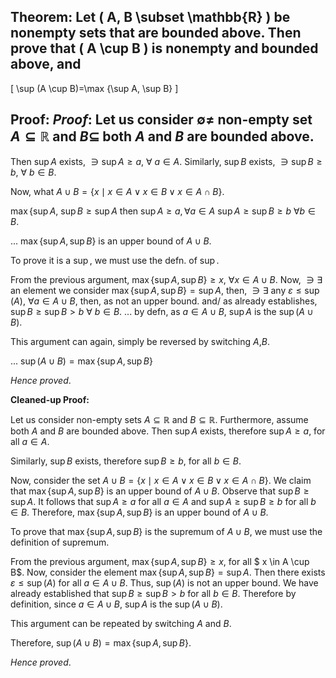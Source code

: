 ## Theorem: Let \( A, B \subset \mathbb{R} \) be nonempty sets that are bounded above. Then prove that \( A \cup B \) is nonempty and bounded above, and
\[
\sup (A \cup B)=\max \{\sup A, \sup B\}
\]


## Proof: _Proof_: Let us consider $\emptyset \neq$ non-empty set $A \subseteq \mathbb{R}$ and $B \subseteq$ both $A$ and $B$ are bounded above.

Then $\sup A$ exists, $\ni \sup A \ge a$, $\forall$ $a \in A$.
Similarly, 
$\sup B$ exists, $\ni \sup B \ge b$, $\forall$ $b \in B$.

Now, what $A \cup B = \{x \mid x \in A \vee x \in B \vee x \in A \cap B\}$.

$\max \{ \sup A$,
$\sup B \geq \sup A$
then $\sup A \geq a, \forall a \in A$
$\sup A \geq \sup B \geq b \ \forall b \in B$. 

... $\max \{ \sup A, \sup B \}$ is an upper bound of $A \cup B$. 

To prove it is a $\sup$, we must use the defn. of $\sup$. 

From the previous argument, 
$\max \{ \sup A, \sup B \} \geq x$, $\forall x \in A \cup B$.
Now,
$\ni \exists$ an element we consider $\max \{ \sup A, \sup B \} = \sup A$,
then, $\ni \exists$ any $\varepsilon \leq \sup (A)$, $\forall a \in A \cup B$, then, as not an upper bound. 
and/ as already establishes, 
$\sup B \geq \sup B \gt b \ \forall \ b \in B$. 
... by defn, as $a \in A \cup B$, $\sup A$ is the $\sup (A \cup B)$. 

This argument can again, simply be reversed by switching $A$,$B$. 

... $\sup (A\cup B) = \max \{ \sup A, \sup B \}$

_Hence proved_. 



**Cleaned-up Proof:**

Let us consider non-empty sets $A \subseteq \mathbb{R}$ and $B \subseteq \mathbb{R}$.  Furthermore, assume both $A$ and $B$ are bounded above.  Then $\sup A$ exists, therefore $\sup A \ge a$, for all $a \in A$. 

Similarly, $\sup B$ exists, therefore $\sup B \ge b$, for all $b \in B$.

Now, consider the set $A \cup B = \{x \mid x \in A \vee x \in B \vee x \in A \cap B\}$.  We claim that $\max \{ \sup A, \sup B \}$ is an upper bound of $A \cup B$. Observe that $\sup B \geq \sup A$. It follows that $\sup A \geq a$ for all $a \in A$ and $\sup A \geq \sup B \geq b$ for all $b \in B$.  Therefore,  $\max \{ \sup A, \sup B \}$ is an upper bound of $A \cup B$.

To prove that $\max \{ \sup A, \sup B \}$ is the supremum of $A \cup B$, we must use the definition of supremum. 

From the previous argument, $\max \{ \sup A, \sup B \} \geq x$, for all $ x \in A \cup B$.
Now, consider the element $\max \{ \sup A, \sup B \} = \sup A$. Then there exists $\varepsilon \leq \sup (A)$ for all $a \in A \cup B$.  Thus, $\sup (A)$ is not an upper bound.  We have already established that 
$\sup B \geq \sup B \gt b$ for all $b \in B$.
Therefore by definition, since $a \in A \cup B$, $\sup A$ is the $\sup (A \cup B)$.

This argument can be repeated by switching $A$ and $B$. 

Therefore, $\sup (A\cup B) = \max \{ \sup A, \sup B \}$.

_Hence proved_. 
